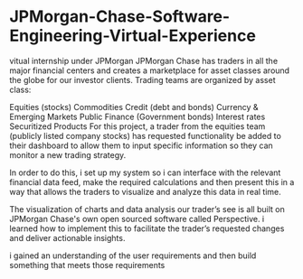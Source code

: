 # JPMorgan-Chase-Software-Engineering-Virtual-Experience
vitual internship under JPMorgan
JPMorgan Chase has traders in all the major financial centers and creates a marketplace for asset classes around the globe for our investor clients. Trading teams are organized by asset class:

Equities (stocks)
Commodities
Credit (debt and bonds)
Currency & Emerging Markets
Public Finance (Government bonds)
Interest rates
Securitized Products
For this project, a trader from the equities team (publicly listed company stocks) has requested functionality be added to their dashboard to allow them to input specific information so they can monitor a new trading strategy.

In order to do this,  i set up my system so i can interface with the relevant financial data feed, make the required calculations and then present this in a way that allows the traders to visualize and analyze this data in real time.

The visualization of charts and data analysis our trader’s see is all built on JPMorgan Chase's own open sourced software called Perspective. i learned how to implement this to facilitate the trader’s requested changes and deliver actionable insights.

i  gained an understanding of the user requirements and then build something that meets those requirements
